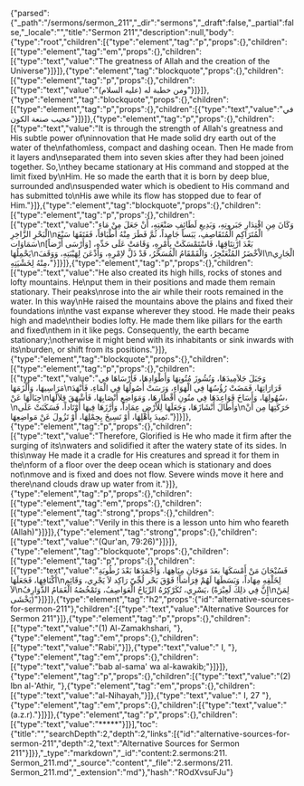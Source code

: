 {"parsed":{"_path":"/sermons/sermon_211","_dir":"sermons","_draft":false,"_partial":false,"_locale":"","title":"Sermon 211","description":null,"body":{"type":"root","children":[{"type":"element","tag":"p","props":{},"children":[{"type":"element","tag":"em","props":{},"children":[{"type":"text","value":"The greatness of Allah and the creation of the Universe"}]}]},{"type":"element","tag":"blockquote","props":{},"children":[{"type":"element","tag":"p","props":{},"children":[{"type":"text","value":"ومن خطبة له (عليه السلام)"}]}]},{"type":"element","tag":"blockquote","props":{},"children":[{"type":"element","tag":"p","props":{},"children":[{"type":"text","value":"في عجيب صنعة الكون"}]}]},{"type":"element","tag":"p","props":{},"children":[{"type":"text","value":"It is through the strength of Allah's greatness and His subtle power of\ninnovation that He made solid dry earth out of the water of the\nfathomless, compact and dashing ocean. Then He made from it layers and\nseparated them into seven skies after they had been joined together. So,\nthey became stationary at His command and stopped at the limit fixed by\nHim. He so made the earth that it is born by deep blue, surrounded and\nsuspended water which is obedient to His command and has submitted to\nHis awe while its flow has stopped due to fear of Him."}]},{"type":"element","tag":"blockquote","props":{},"children":[{"type":"element","tag":"p","props":{},"children":[{"type":"text","value":"وَكَانَ مِنِ اقْتِدَارِ جَبَروتِهِ، وَبَدِيعِ لَطَائِفِ صَنْعَتِهِ، أَنْ جَعَلَ مِنْ مَاءِ الْبَحْرِ الزَّاخِرِ\nالْمُتَرَاكِمِ الْمُتَقَاصِفِ، يَبَساً جَامِداً، ثُمَّ فَطَرَ مِنْهُ أَطْبَاقاً، فَفَتَقَهَا سَبْعَ سَمَاوَات\nبَعْدَ ارْتِتَاقِهَا، فَاسْتَمْسَكَتْ بِأَمْرِهِ، وَقَامَتْ عَلَى حَدِّهِ، [وَأَرْسَى أَرْضاً] يَحْمِلُهَا\nالاْخْضَرُ المُثْعَنْجِرُ، وَالْقَمْقَامُ الْمُسَخَّرُ، قَدْ ذَلَّ لاِمْرِهِ، وَأَذْعَنَ لِهَيْبَتِهِ، وَوَقَفَ\nالْجَارِي مِنْهُ لِخَشْيَتِهِ،"}]}]},{"type":"element","tag":"p","props":{},"children":[{"type":"text","value":"He also created its high hills, rocks of stones and lofty mountains. He\nput them in their positions and made them remain stationary. Their peaks\nrose into the air while their roots remained in the water. In this way\nHe raised the mountains above the plains and fixed their foundations in\nthe vast expanse wherever they stood. He made their peaks high and made\ntheir bodies lofty. He made them like pillars for the earth and fixed\nthem in it like pegs. Consequently, the earth became stationary;\notherwise it might bend with its inhabitants or sink inwards with its\nburden, or shift from its positions."}]},{"type":"element","tag":"blockquote","props":{},"children":[{"type":"element","tag":"p","props":{},"children":[{"type":"text","value":"وَجَبَلَ جَلاَمِيدَهَا، وَنُشُوزَ مُتُونِهَا وَأَطْوَادِهَا، فَأَرْسَاهَا في مَرَاسِيهَا، وَأَلْزَمَهَا\nقَرَارَاتِهَا، فَمَضَتْ رُؤُسُهَا فِي الْهَوَاءِ، وَرَسَتْ أُصُولُهَا فِي الْمَاءِ، فَأَنْهَدَ جِبَالَهَا عَنْ\nسُهُولِهَا، وَأَسَاخَ قَوَاعِدَهَا فِي متُونِ أَقْطَارِهَا، وَمَوَاضِعِ أَنْصَابِهَا، فَأشْهَقَ قِلاَلَهَا،\nوَأَطَالَ أَنْشَازَهَا، وَجَعَلَهَا لِلاْرْضِ عِمَاداً، وَأَرَّزَهَا فِيهَا أَوْتَاداً، فَسَكَنَتْ عَلَى\nحَرَكَتِهَا مِن أَنْ تَمِيدَ بِأَهْلِهَا، أَوْ تَسِيخَ بِحِمْلِهَا، أَوْ تَزُولَ عَنْ مَواضِعِهَا."}]}]},{"type":"element","tag":"p","props":{},"children":[{"type":"text","value":"Therefore, Glorified is He who made it firm after the surging of its\nwaters and solidified it after the watery state of its sides. In this\nway He made it a cradle for His creatures and spread it for them in the\nform of a floor over the deep ocean which is stationary and does not\nmove and is fixed and does not flow. Severe winds move it here and there\nand clouds draw up water from it."}]},{"type":"element","tag":"p","props":{},"children":[{"type":"element","tag":"em","props":{},"children":[{"type":"element","tag":"strong","props":{},"children":[{"type":"text","value":"Verily in this there is a lesson unto him who feareth (Allah)"}]}]},{"type":"element","tag":"strong","props":{},"children":[{"type":"text","value":"(Qur'an, 79:26)"}]}]},{"type":"element","tag":"blockquote","props":{},"children":[{"type":"element","tag":"p","props":{},"children":[{"type":"text","value":"فَسُبْحَانَ مَنْ أَمْسَكَهَا بعَدَ مَوَجَانِ مِيَاهِهَا، وَأَجْمَدَهَا بَعْدَ رُطُوبَةِ أَكْنَافِهَا، فَجَعَلَهَا\nلِخَلْقِهِ مِهَاداً، وَبَسَطَهَا لَهُمْ فِرَاشاً! فَوْقَ بَحْر لُجِّيّ رَاكِد لاَ يَجْرِي، وَقَائِم لاَ\nيَسْرِي، تُكَرْكِرُهُ الرِّيَاحُ الْعَوَاصِفُ، وَتَمْخُصُهُ الْغَمَامُ الذَّوَارِفُ، (إِنَّ فِي ذلِكَ لَعِبْرَةً\nلِمَنْ يَخْشَى)"}]}]},{"type":"element","tag":"h2","props":{"id":"alternative-sources-for-sermon-211"},"children":[{"type":"text","value":"Alternative Sources for Sermon 211"}]},{"type":"element","tag":"p","props":{},"children":[{"type":"text","value":"(1) Al-Zamakhshari, "},{"type":"element","tag":"em","props":{},"children":[{"type":"text","value":"Rabi',"}]},{"type":"text","value":" I, "},{"type":"element","tag":"em","props":{},"children":[{"type":"text","value":"bab al-sama' wa al-kawakib;"}]}]},{"type":"element","tag":"p","props":{},"children":[{"type":"text","value":"(2) Ibn al-'Athir, "},{"type":"element","tag":"em","props":{},"children":[{"type":"text","value":"al-Nihayah,"}]},{"type":"text","value":" I, 27 "},{"type":"element","tag":"em","props":{},"children":[{"type":"text","value":"(a.z.r)."}]}]},{"type":"element","tag":"p","props":{},"children":[{"type":"text","value":"*****"}]}],"toc":{"title":"","searchDepth":2,"depth":2,"links":[{"id":"alternative-sources-for-sermon-211","depth":2,"text":"Alternative Sources for Sermon 211"}]}},"_type":"markdown","_id":"content:2.sermons:211. Sermon_211.md","_source":"content","_file":"2.sermons/211. Sermon_211.md","_extension":"md"},"hash":"ROdXvsuFJu"}
